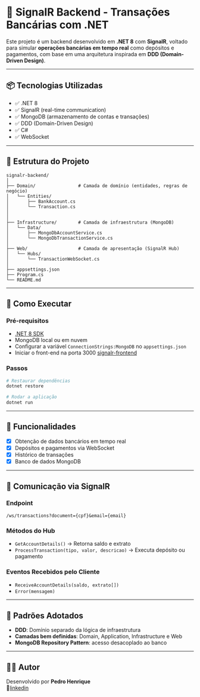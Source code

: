 
# 💸 SignalR Backend - Transações Bancárias com .NET

Este projeto é um backend desenvolvido em **.NET 8** com **SignalR**, voltado para simular **operações bancárias em tempo real** como depósitos e pagamentos, com base em uma arquitetura inspirada em **DDD (Domain-Driven Design)**.

---

## 📦 Tecnologias Utilizadas

- ✅ .NET 8
- ✅ SignalR (real-time communication)
- ✅ MongoDB (armazenamento de contas e transações)
- ✅ DDD (Domain-Driven Design)
- ✅ C#
- ✅ WebSocket

---

## 📁 Estrutura do Projeto

```
signalr-backend/
│
├── Domain/                # Camada de domínio (entidades, regras de negócio)
│   └── Entities/
│       ├── BankAccount.cs
│       └── Transaction.cs
│
│
├── Infrastructure/        # Camada de infraestrutura (MongoDB)
│   └── Data/
│       ├── MongoDbAccountService.cs
│       └── MongoDbTransactionService.cs
│
├── Web/                   # Camada de apresentação (SignalR Hub)
│   └── Hubs/
│       └── TransactionWebSocket.cs
│
├── appsettings.json
├── Program.cs
└── README.md
```

---

## 🚀 Como Executar

### Pré-requisitos
- [.NET 8 SDK](https://dotnet.microsoft.com/en-us/download)
- MongoDB local ou em nuvem
- Configurar a variável `ConnectionStrings:MongoDB` no `appsettings.json`
- Iniciar o front-end na porta 3000 [signalr-frontend](https://github.com/pedrinhoas7/signalr-frontend)

### Passos

```bash
# Restaurar dependências
dotnet restore

# Rodar a aplicação
dotnet run
```

---

## 🧪 Funcionalidades

- [x] Obtenção de dados bancários em tempo real
- [x] Depósitos e pagamentos via WebSocket
- [x] Histórico de transações
- [x] Banco de dados MongoDB

---

## 🔄 Comunicação via SignalR

### Endpoint
```
/ws/transactions?document={cpf}&email={email}
```

### Métodos do Hub
- `GetAccountDetails()` → Retorna saldo e extrato
- `ProcessTransaction(tipo, valor, descricao)` → Executa depósito ou pagamento

### Eventos Recebidos pelo Cliente
- `ReceiveAccountDetails(saldo, extrato[])`
- `Error(mensagem)`

---

## 🧱 Padrões Adotados

- **DDD**: Domínio separado da lógica de infraestrutura
- **Camadas bem definidas**: Domain, Application, Infrastructure e Web
- **MongoDB Repository Pattern**: acesso desacoplado ao banco

---

## 👨‍💻 Autor

Desenvolvido por **Pedro Henrique**  
🔗[linkedin](https://www.linkedin.com/in/pedro-henrique-de-moraes-batista-7497a912b/)
